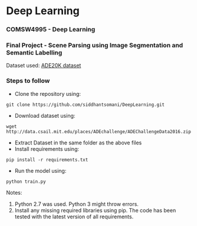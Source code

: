 # Deep Learning

### COMSW4995 - Deep Learning

### Final Project - Scene Parsing using Image Segmentation and Semantic Labelling

Dataset used: [ADE20K dataset](http://groups.csail.mit.edu/vision/datasets/ADE20K/)

### Steps to follow

* Clone the repository using:
```
git clone https://github.com/siddhantsomani/DeepLearning.git
```
* Download dataset using:
```
wget http://data.csail.mit.edu/places/ADEchallenge/ADEChallengeData2016.zip
```
* Extract Dataset in the same folder as the above files
* Install requirements using:
```
pip install -r requirements.txt
```
* Run the model using:
```
python train.py
```

Notes:
1. Python 2.7 was used. Python 3 might throw errors.
2. Install any missing required libraries using pip. The code has been tested with the latest version of all requirements.
